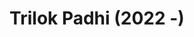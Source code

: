 ---
layout: page
title: Trilok Padhi (2022 -)
description: Machine Learning (Co-advised with Ugur Kursuncu)
img: assets/img/trilok.jpg
importance: 5
category: Doctoral
---